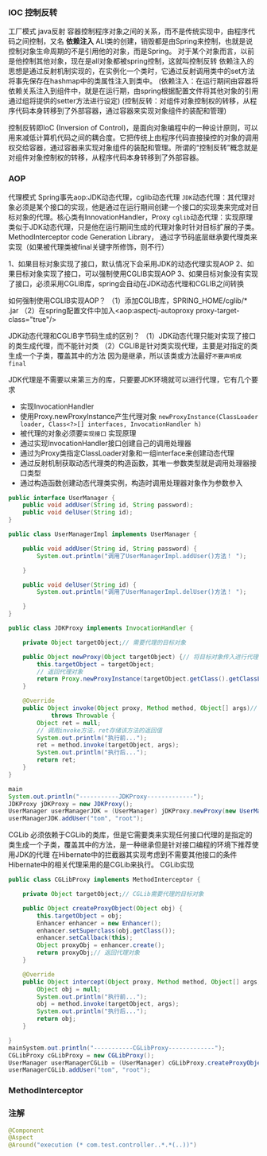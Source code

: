 ### IOC **控制反转**  
工厂模式 java反射
容器控制程序对象之间的关系，而不是传统实现中，由程序代码之间控制，又名 **依赖注入**
ALl类的创建，销毁都是由Spring来控制，也就是说控制对象生命周期的不是引用他的对象，而是Spring。
对于某个对象而言，以前是他控制其他对象，现在是all对象都被spring控制，这就叫控制反转
依赖注入的思想是通过反射机制实现的，在实例化一个类时，它通过反射调用类中的set方法将事先保存在hashmap中的类属性注入到类中。
(依赖注入：在运行期间由容器将依赖关系注入到组件中，就是在运行期，由spring根据配置文件将其他对象的引用通过组将提供的setter方法进行设定)
(控制反转：对组件对象控制权的转移，从程序代码本身转移到了外部容器，通过容器来实现对象组件的装配和管理)

控制反转即IoC (Inversion of Control)，是面向对象编程中的一种设计原则，可以用来减低计算机代码之间的耦合度。它把传统上由程序代码直接操控的对象的调用权交给容器，通过容器来实现对象组件的装配和管理。所谓的“控制反转”概念就是对组件对象控制权的转移，从程序代码本身转移到了外部容器。

### AOP
代理模式
Spring事先aop:JDK动态代理，cglib动态代理
`JDK`动态代理：其代理对象必须是某个接口的实现，他是通过在运行期间创建一个接口的实现类来完成对目标对象的代理。核心类有InnovationHandler，Proxy
`cglib`动态代理：实现原理类似于JDK动态代理，只是他在运行期间生成的代理对象时针对目标扩展的子类。MethodInterceptor
code Generation Library， 通过字节码底层继承要代理类来实现（如果被代理类被final关键字所修饰，则不行）

1、如果目标对象实现了接口，默认情况下会采用JDK的动态代理实现AOP
2、如果目标对象实现了接口，可以强制使用CGLIB实现AOP
3、如果目标对象没有实现了接口，必须采用CGLIB库，spring会自动在JDK动态代理和CGLIB之间转换

如何强制使用CGLIB实现AOP？
 （1）添加CGLIB库，SPRING_HOME/cglib/* .jar
 （2）在spring配置文件中加入<aop:aspectj-autoproxy proxy-target-class="true"/>

 JDK动态代理和CGLIB字节码生成的区别？
  （1）JDK动态代理只能对实现了接口的类生成代理，而不能针对类
  （2）CGLIB是针对类实现代理，主要是对指定的类生成一个子类，覆盖其中的方法
    因为是继承，所以该类或方法最好`不要声明成final`

JDK代理是不需要以来第三方的库，只要要JDK环境就可以进行代理，它有几个要求
* 实现InvocationHandler
* 使用Proxy.newProxyInstance产生代理对象 `newProxyInstance(ClassLoader loader, Class<?>[] interfaces, InvocationHandler h)`
* 被代理的对象必须要`实现接口`
实现原理
* 通过实现InvocationHandler接口创建自己的调用处理器
* 通过为Proxy类指定ClassLoader对象和一组interface来创建动态代理
* 通过反射机制获取动态代理类的构造函数，其唯一参数类型就是调用处理器接口类型
* 通过构造函数创建动态代理类实例，构造时调用处理器对象作为参数参入
```java
public interface UserManager {    
    public void addUser(String id, String password);    
    public void delUser(String id);    
}

public class UserManagerImpl implements UserManager {    

    public void addUser(String id, String password) {    
        System.out.println("调用了UserManagerImpl.addUser()方法！ ");    

    }    

    public void delUser(String id) {    
        System.out.println("调用了UserManagerImpl.delUser()方法！ ");    

    }    
}  

public class JDKProxy implements InvocationHandler {

	private Object targetObject;// 需要代理的目标对象

	public Object newProxy(Object targetObject) {// 将目标对象传入进行代理
		this.targetObject = targetObject;
		// 返回代理对象
		return Proxy.newProxyInstance(targetObject.getClass().getClassLoader(), targetObject.getClass().getInterfaces(),this);
	}

	@Override
	public Object invoke(Object proxy, Method method, Object[] args)// invoke方法
			throws Throwable {
		Object ret = null;
		// 调用invoke方法，ret存储该方法的返回值
		System.out.println("执行前...");
		ret = method.invoke(targetObject, args);
		System.out.println("执行后...");
		return ret;
	}
}

main
System.out.println("-----------JDKProxy-------------");
JDKProxy jDKProxy = new JDKProxy();
UserManager userManagerJDK = (UserManager) jDKProxy.newProxy(new UserManagerImpl());
userManagerJDK.addUser("tom", "root");
```

CGLib 必须依赖于CGLib的类库，但是它需要类来实现任何接口代理的是指定的类生成一个子类，覆盖其中的方法，是一种继承但是针对接口编程的环境下推荐使用JDK的代理
在Hibernate中的拦截器其实现考虑到不需要其他接口的条件Hibernate中的相关代理采用的是CGLib来执行。
CGLib实现
```java
public class CGLibProxy implements MethodInterceptor {

	private Object targetObject;// CGLib需要代理的目标对象

	public Object createProxyObject(Object obj) {
		this.targetObject = obj;
		Enhancer enhancer = new Enhancer();
		enhancer.setSuperclass(obj.getClass());
		enhancer.setCallback(this);
		Object proxyObj = enhancer.create();
		return proxyObj;// 返回代理对象
	}

	@Override
	public Object intercept(Object proxy, Method method, Object[] args, MethodProxy methodProxy) throws Throwable {
		Object obj = null;
		System.out.println("执行前...");
		obj = method.invoke(targetObject, args);
		System.out.println("执行后...");
		return obj;
	}

}
mainSystem.out.println("-----------CGLibProxy-------------");
CGLibProxy cGLibProxy = new CGLibProxy();
UserManager userManagerCGLib = (UserManager) cGLibProxy.createProxyObject(new UserManagerImpl());
userManagerCGLib.addUser("tom", "root");
```

### MethodInterceptor

### 注解
```java
@Component  
@Aspect  
@Around("execution (* com.test.controller..*.*(..))")  
```
